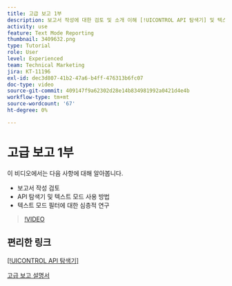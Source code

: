 ```yaml
---
title: 고급 보고 1부
description: 보고서 작성에 대한 검토 및 소개 이해 [!UICONTROL API 탐색기] 및 텍스트 모드, 그리고 텍스트 모드 필터에 대한 심층 연구.
activity: use
feature: Text Mode Reporting
thumbnail: 3409632.png
type: Tutorial
role: User
level: Experienced
team: Technical Marketing
jira: KT-11196
exl-id: dec3d807-41b2-47a6-b4ff-476313b6fc07
doc-type: video
source-git-commit: 409147f9a62302d28e14b834981992a0421d4e4b
workflow-type: tm+mt
source-wordcount: '67'
ht-degree: 0%

---
```


# 고급 보고 1부

이 비디오에서는 다음 사항에 대해 알아봅니다.

* 보고서 작성 검토
* API 탐색기 및 텍스트 모드 사용 방법
* 텍스트 모드 필터에 대한 심층적 연구

>[!VIDEO](https://video.tv.adobe.com/v/3409632/?quality=12&learn=on)

## 편리한 링크

[[!UICONTROL API 탐색기]](https://developer.adobe.com/workfront/api-explorer/)

[고급 보고 설명서](/help/assets/advanced-reporting-manual.pdf)
